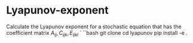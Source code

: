# Lyapunov-exponent
Calculate the Lyapunov exponent for a stochastic equation that has the coefficient matrix $A_{ij}, C_{ijk}, E_{ijkl}$
`
``bash
git clone 
cd lyapunov
pip install -e .
```
